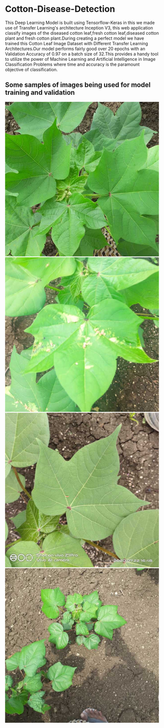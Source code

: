 # Cotton-Disease-Detection

This Deep Learning Model is built using Tensorflow-Keras in this we made use of Transfer Learning's architecture Inception V3, this web application classify images of the diseased cotton leaf,fresh cotton leaf,diseased cotton plant and fresh cotton plant.During creating a perfect model we have trained this Cotton Leaf Image Dataset with Different Transfer Learning Architectures.Our model performs fairly good over 20 epochs with an Validation Accuracy of 0.97 on a batch size of 32.This provides a handy tool to utilize the power of Machine Learning and Artificial Intelligence in Image Classification Problems where time and accuracy is the paramount objective of classification.

## Some samples of images being used for model training and validation
![image](https://github.com/ashwinjain10320/Cotton-Disease-Detection/blob/main/samples/sample%20(1).jpg)
![image](https://github.com/ashwinjain10320/Cotton-Disease-Detection/blob/main/samples/sample%20(2).jpg)
![image](https://github.com/ashwinjain10320/Cotton-Disease-Detection/blob/main/samples/sample%20(3).jpg)
![image](https://github.com/ashwinjain10320/Cotton-Disease-Detection/blob/main/samples/sample%20(4).jpg)
